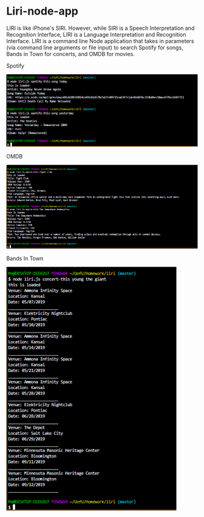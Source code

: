 # Liri-node-app

LIRI is like iPhone's SIRI. However, while SIRI is a Speech Interpretation and Recognition Interface, LIRI is a Language Interpretation and Recognition Interface. LIRI is a command line Node application that takes in parameters (via command line arguments or file input) to search Spotify for songs, Bands in Town for concerts, and OMDB for movies.

Spotify

![picture](screenshots/spotify.PNG "Spotify")

OMDB

![picture](screenshots/OMDB.PNG "OMDB")

Bands In Town

![picture](screenshots/BandsInTown.PNG "Bands In Town")
